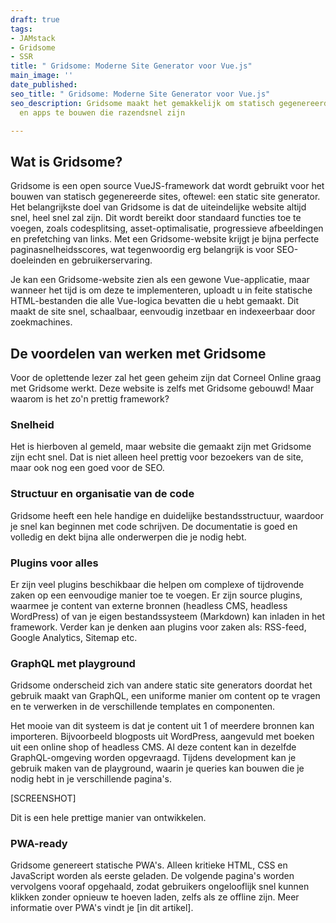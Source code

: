 ```yaml
---
draft: true
tags:
- JAMstack
- Gridsome
- SSR
title: " Gridsome: Moderne Site Generator voor Vue.js"
main_image: ''
date_published: 
seo_title: " Gridsome: Moderne Site Generator voor Vue.js"
seo_description: Gridsome maakt het gemakkelijk om statisch gegenereerde websites
  en apps te bouwen die razendsnel zijn

---
```

## Wat is Gridsome?

Gridsome is een open source VueJS-framework dat wordt gebruikt voor het bouwen van statisch gegenereerde sites, oftewel: een static site generator. Het belangrijkste doel van Gridsome is dat de uiteindelijke website altijd snel, heel snel zal zijn. Dit wordt bereikt door standaard functies toe te voegen, zoals codesplitsing, asset-optimalisatie, progressieve afbeeldingen en prefetching van links. Met een Gridsome-website krijgt je bijna perfecte paginasnelheidsscores, wat tegenwoordig erg belangrijk is voor SEO-doeleinden en gebruikerservaring.

Je kan een Gridsome-website zien als een gewone Vue-applicatie, maar wanneer het tijd is om deze te implementeren, uploadt u in feite statische HTML-bestanden die alle Vue-logica bevatten die u hebt gemaakt. Dit maakt de site snel, schaalbaar, eenvoudig inzetbaar en indexeerbaar door zoekmachines.

## De voordelen van werken met Gridsome

Voor de oplettende lezer zal het geen geheim zijn dat Corneel Online graag met Gridsome werkt. Deze website is zelfs met Gridsome gebouwd! Maar waarom is het zo'n prettig framework?

### Snelheid

Het is hierboven al gemeld, maar website die gemaakt zijn met Gridsome zijn echt snel. Dat is niet alleen heel prettig voor bezoekers van de site, maar ook nog een goed voor de SEO.

### Structuur en organisatie van de code

Gridsome heeft een hele handige en duidelijke bestandsstructuur, waardoor je snel kan beginnen met code schrijven. De documentatie is goed en volledig en dekt bijna alle onderwerpen die je nodig hebt.

### Plugins voor alles

Er zijn veel plugins beschikbaar die helpen om complexe of tijdrovende zaken op een eenvoudige manier toe te voegen. Er zijn source plugins, waarmee je content van externe bronnen (headless CMS, headless WordPress) of van je eigen bestandssysteem (Markdown) kan inladen in het framework. Verder kan je denken aan plugins voor zaken als: RSS-feed, Google Analytics, Sitemap etc.

### GraphQL met playground

Gridsome onderscheid zich van andere static site generators doordat het gebruik maakt van GraphQL, een uniforme manier om content op te vragen en te verwerken in de verschillende templates en componenten.

Het mooie van dit systeem is dat je content uit 1 of meerdere bronnen kan importeren. Bijvoorbeeld blogposts uit WordPress, aangevuld met boeken uit een online shop of headless CMS. Al deze content kan in dezelfde GraphQL-omgeving worden opgevraagd. Tijdens development kan je gebruik maken van de playground, waarin je queries kan bouwen die je nodig hebt in je verschillende pagina's.

\[SCREENSHOT\]

Dit is een hele prettige manier van ontwikkelen.

### PWA-ready

Gridsome genereert statische PWA's. Alleen kritieke HTML, CSS en JavaScript worden als eerste geladen. De volgende pagina's worden vervolgens vooraf opgehaald, zodat gebruikers ongelooflijk snel kunnen klikken zonder opnieuw te hoeven laden, zelfs als ze offline zijn. Meer informatie over PWA's vindt je \[in dit artikel\].